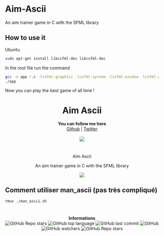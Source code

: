# Aim-Ascii
An aim trainer game in C with the SFML library 

## How to use it

Ubuntu
```bash
sudo apt-get install libcsfml-dev libcsfml-doc 
```

In the root file run the command
```bash
gcc -o app *.c -lcsfml-graphics -lcsfml-system -lcsfml-window -lcsfml-audio -I./include
./app
```

Now you can play the best game of all time !
<h1 align="center">Aim Ascii</h1>
<p align="center">
	<b>You can follow me here</b><br>
	<a href="https://github.com/0FA-git">Github</a> |
	<a href="https://twitter.com/ehcmoa">Twitter</a> 
	<br><br>
	<img src="https://media.giphy.com/media/C8A8UNursWU8NUCoDk/giphy.gif" />
</p>

#

<p align="center">
  Aim Ascii 
</p>
<p align="center">
	An aim trainer game in C with the SFML library  
</p>
<p align="center">
	<img src="https://github.com/0FA-git/images/blob/main/iq.png" />
</p>

## Comment utiliser man_ascii (pas très compliqué)
```bash
tmux ./man_ascii.sh
```

#

<p align="center"> 
    <b>Informations</b><br>
    <img alt="GitHub Repo stars" src="https://img.shields.io/github/stars/0FA-git/man_ascii_supremacy?style=social">
    <img alt="GitHub top language" src="https://img.shields.io/github/languages/top/0FA-git/man_ascii_supremacy">
    <img alt="GitHub last commit" src="https://img.shields.io/github/last-commit/0FA-git/man_ascii_supremacy">
    <img alt="GitHub" src="https://img.shields.io/github/license/0FA-git/man_ascii_supremacy">
    <img alt="GitHub watchers" src="https://img.shields.io/github/watchers/0FA-git/man_ascii_supremacy?style=social">
    <img alt="GitHub Repo stars" src="https://img.shields.io/github/stars/0FA-git/man_ascii_supremacy?style=social">
</p>
